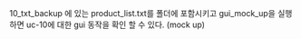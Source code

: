 10_txt_backup 에 있는 product_list.txt를 폴더에 포함시키고 gui_mock_up을 실행하면 uc-10에 대한 gui 동작을 확인 할 수 있다. (mock up)
